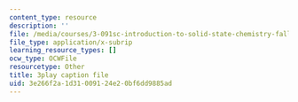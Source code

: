 ```yaml
---
content_type: resource
description: ''
file: /media/courses/3-091sc-introduction-to-solid-state-chemistry-fall-2010/3e266f2a1d31009124e20bf6dd9885ad_CA7I2GLpgdo.srt
file_type: application/x-subrip
learning_resource_types: []
ocw_type: OCWFile
resourcetype: Other
title: 3play caption file
uid: 3e266f2a-1d31-0091-24e2-0bf6dd9885ad
---
```

